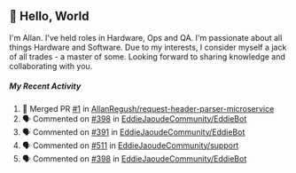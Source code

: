 ## :wave: Hello, World

I'm Allan. I've held roles in Hardware, Ops and QA. I'm passionate about all things Hardware and Software. Due to my interests, I consider myself a jack of all trades - a master of some. Looking forward to sharing knowledge and collaborating with you.

##### My Recent Activity
<!--START_SECTION:activity-->
1. 🎉 Merged PR [#1](https://github.com/AllanRegush/request-header-parser-microservice/pull/1) in [AllanRegush/request-header-parser-microservice](https://github.com/AllanRegush/request-header-parser-microservice)
2. 🗣 Commented on [#398](https://github.com/EddieJaoudeCommunity/EddieBot/issues/398) in [EddieJaoudeCommunity/EddieBot](https://github.com/EddieJaoudeCommunity/EddieBot)
3. 🗣 Commented on [#391](https://github.com/EddieJaoudeCommunity/EddieBot/issues/391) in [EddieJaoudeCommunity/EddieBot](https://github.com/EddieJaoudeCommunity/EddieBot)
4. 🗣 Commented on [#511](https://github.com/EddieJaoudeCommunity/support/issues/511) in [EddieJaoudeCommunity/support](https://github.com/EddieJaoudeCommunity/support)
5. 🗣 Commented on [#398](https://github.com/EddieJaoudeCommunity/EddieBot/issues/398) in [EddieJaoudeCommunity/EddieBot](https://github.com/EddieJaoudeCommunity/EddieBot)
<!--END_SECTION:activity-->

<!--
**AllanRegush/AllanRegush** is a ✨ _special_ ✨ repository because its `README.md` (this file) appears on your GitHub profile.

Here are some ideas to get you started:

- 🔭 I’m currently working on ...
- 🌱 I’m currently learning ...
- 👯 I’m looking to collaborate on ...
- 🤔 I’m looking for help with ...
- 💬 Ask me about ...
- 📫 How to reach me: ...
- 😄 Pronouns: ...
- ⚡ Fun fact: ...
-->
